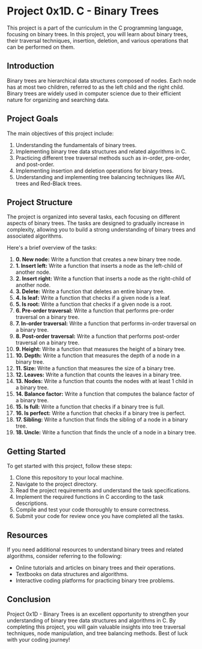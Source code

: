 # Project 0x1D. C - Binary Trees

This project is a part of the curriculum in the C programming language, focusing on binary trees. In this project, you will learn about binary trees, their traversal techniques, insertion, deletion, and various operations that can be performed on them.

## Introduction
Binary trees are hierarchical data structures composed of nodes. Each node has at most two children, referred to as the left child and the right child. Binary trees are widely used in computer science due to their efficient nature for organizing and searching data.

## Project Goals
The main objectives of this project include:

1. Understanding the fundamentals of binary trees.
2. Implementing binary tree data structures and related algorithms in C.
3. Practicing different tree traversal methods such as in-order, pre-order, and post-order.
4. Implementing insertion and deletion operations for binary trees.
5. Understanding and implementing tree balancing techniques like AVL trees and Red-Black trees.

## Project Structure
The project is organized into several tasks, each focusing on different aspects of binary trees. The tasks are designed to gradually increase in complexity, allowing you to build a strong understanding of binary trees and associated algorithms.

Here's a brief overview of the tasks:

1. **0. New node:** Write a function that creates a new binary tree node.
2. **1. Insert left:** Write a function that inserts a node as the left-child of another node.
3. **2. Insert right:** Write a function that inserts a node as the right-child of another node.
4. **3. Delete:** Write a function that deletes an entire binary tree.
5. **4. Is leaf:** Write a function that checks if a given node is a leaf.
6. **5. Is root:** Write a function that checks if a given node is a root.
7. **6. Pre-order traversal:** Write a function that performs pre-order traversal on a binary tree.
8. **7. In-order traversal:** Write a function that performs in-order traversal on a binary tree.
9. **8. Post-order traversal:** Write a function that performs post-order traversal on a binary tree.
10. **9. Height:** Write a function that measures the height of a binary tree.
11. **10. Depth:** Write a function that measures the depth of a node in a binary tree.
12. **11. Size:** Write a function that measures the size of a binary tree.
13. **12. Leaves:** Write a function that counts the leaves in a binary tree.
14. **13. Nodes:** Write a function that counts the nodes with at least 1 child in a binary tree.
15. **14. Balance factor:** Write a function that computes the balance factor of a binary tree.
16. **15. Is full:** Write a function that checks if a binary tree is full.
17. **16. Is perfect:** Write a function that checks if a binary tree is perfect.
18. **17. Sibling:** Write a function that finds the sibling of a node in a binary tree.
19. **18. Uncle:** Write a function that finds the uncle of a node in a binary tree.

## Getting Started
To get started with this project, follow these steps:

1. Clone this repository to your local machine.
2. Navigate to the project directory.
3. Read the project requirements and understand the task specifications.
4. Implement the required functions in C according to the task descriptions.
5. Compile and test your code thoroughly to ensure correctness.
6. Submit your code for review once you have completed all the tasks.

## Resources
If you need additional resources to understand binary trees and related algorithms, consider referring to the following:

- Online tutorials and articles on binary trees and their operations.
- Textbooks on data structures and algorithms.
- Interactive coding platforms for practicing binary tree problems.

## Conclusion
Project 0x1D - Binary Trees is an excellent opportunity to strengthen your understanding of binary tree data structures and algorithms in C. By completing this project, you will gain valuable insights into tree traversal techniques, node manipulation, and tree balancing methods. Best of luck with your coding journey!

